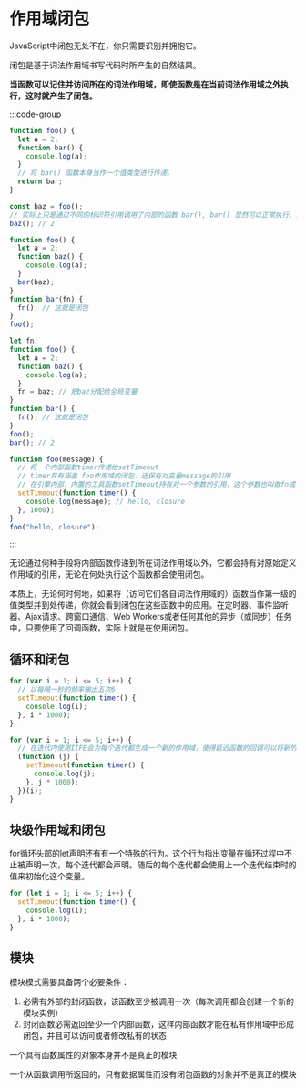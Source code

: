 # 作用域闭包

JavaScript中闭包无处不在，你只需要识别并拥抱它。

闭包是基于词法作用域书写代码时所产生的自然结果。

**当函数可以记住并访问所在的词法作用域，即使函数是在当前词法作用域之外执行，这时就产生了闭包。**

:::code-group

```js
function foo() {
  let a = 2;
  function bar() {
    console.log(a);
  }
  // 将 bar() 函数本身当作一个值类型进行传递。
  return bar;
}

const baz = foo();
// 实际上只是通过不同的标识符引用调用了内部的函数 bar(), bar() 显然可以正常执行，这里它在自己定义的词法作用域以外被执行了。
baz(); // 2
```

```js
function foo() {
  let a = 2;
  function baz() {
    console.log(a);
  }
  bar(baz);
}
function bar(fn) {
  fn(); // 这就是闭包
}
foo();
```

```js
let fn;
function foo() {
  let a = 2;
  function baz() {
    console.log(a);
  }
  fn = baz; // 把baz分配给全局变量
}
function bar() {
  fn(); // 这就是闭包
}
foo();
bar(); // 2
```

```js
function foo(message) {
  // 将一个内部函数timer传递给setTimeout
  // timer具有涵盖 foo作用域的闭包，还保有对变量message的引用
  // 在引擎内部，内置的工具函数setTimeout持有对一个参数的引用，这个参数也叫做fn或者func，或者其他类似的名字。在这个函数中就是内部的 timer函数，而词法作用域在这个过程中保持完整。
  setTimeout(function timer() {
    console.log(message); // hello, closure
  }, 1000);
}
foo("hello, closure");
```

:::

无论通过何种手段将内部函数传递到所在词法作用域以外，它都会持有对原始定义作用域的引用，无论在何处执行这个函数都会使用闭包。

本质上，无论何时何地，如果将（访问它们各自词法作用域的）函数当作第一级的值类型并到处传递，你就会看到闭包在这些函数中的应用。在定时器、事件监听器、Ajax请求、跨窗口通信、Web Workers或者任何其他的异步（或同步）任务中，只要使用了回调函数，实际上就是在使用闭包。



## 循环和闭包

```js
for (var i = 1; i <= 5; i++) {
  // 以每隔一秒的频率输出五次6
  setTimeout(function timer() {
    console.log(i);
  }, i * 1000);
}
```



```js
for (var i = 1; i <= 5; i++) {
  // 在迭代内使用IIFE会为每个迭代都生成一个新的作用域，使得延迟函数的回调可以将新的作用域封闭在每个迭代内部，每个迭代中都会含有一个具有正确值的变量供我们访问。
  (function (j) {
    setTimeout(function timer() {
      console.log(j);
    }, j * 1000);
  })(i);
}
```





## 块级作用域和闭包

for循环头部的let声明还有有一个特殊的行为。这个行为指出变量在循环过程中不止被声明一次，每个迭代都会声明。随后的每个迭代都会使用上一个迭代结束时的值来初始化这个变量。

```js
for (let i = 1; i <= 5; i++) {
  setTimeout(function timer() {
    console.log(i);
  }, i * 1000);
}
```



## 模块

模块模式需要具备两个必要条件：

1. 必需有外部的封闭函数，该函数至少被调用一次（每次调用都会创建一个新的模块实例）
2. 封闭函数必需返回至少一个内部函数，这样内部函数才能在私有作用域中形成闭包，并且可以访问或者修改私有的状态



一个具有函数属性的对象本身并不是真正的模块

一个从函数调用所返回的，只有数据属性而没有闭包函数的对象并不是真正的模块
